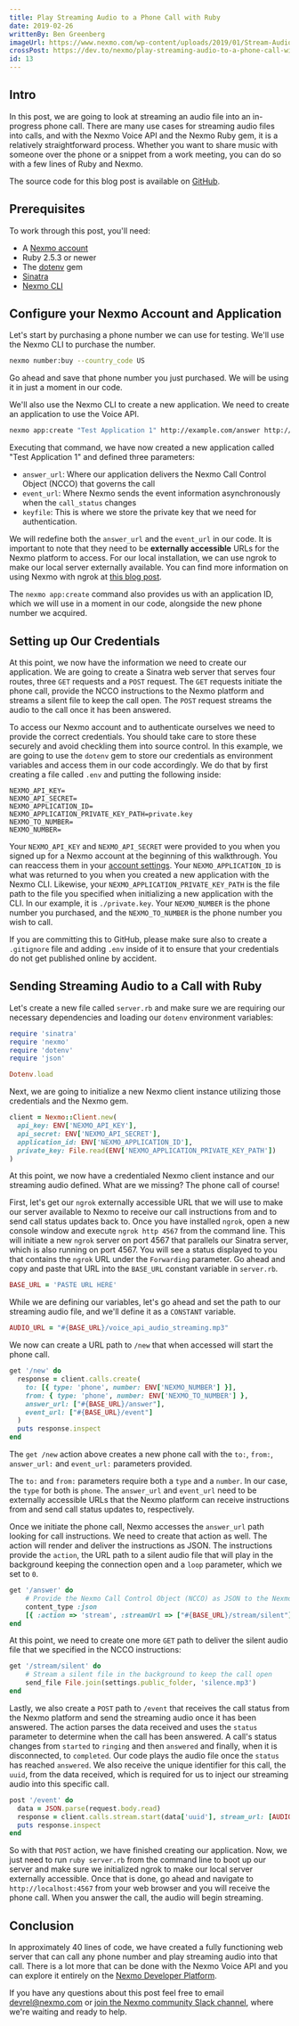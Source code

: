```yaml
---
title: Play Streaming Audio to a Phone Call with Ruby
date: 2019-02-26
writtenBy: Ben Greenberg
imageUrl: https://www.nexmo.com/wp-content/uploads/2019/01/Stream-Audio-into-a-Phone-Call-with-Ruby-1200x600.png
crossPost: https://dev.to/nexmo/play-streaming-audio-to-a-phone-call-with-ruby-2m43
id: 13
---
```


## Intro

In this post, we are going to look at streaming an audio file into an in-progress phone call. There are many use cases for streaming audio files into calls, and with the Nexmo Voice API and the Nexmo Ruby gem, it is a relatively straightforward process. Whether you want to share music with someone over the phone or a snippet from a work meeting, you can do so with a few lines of Ruby and Nexmo.

The source code for this blog post is available on [GitHub](https://github.com/nexmo-community/ruby-voice-stream-audio-demo).

## Prerequisites

To work through this post, you'll need:

* A [Nexmo account](https://dashboard.nexmo.com/sign-up) 
* Ruby 2.5.3 or newer 
* The [dotenv](https://github.com/bkeepers/dotenv) gem 
* [Sinatra](https://github.com/sinatra/sinatra) 
* [Nexmo CLI](https://github.com/Nexmo/nexmo-cli)

## Configure your Nexmo Account and Application

Let's start by purchasing a phone number we can use for testing. We'll use the Nexmo CLI to purchase the number.

```bash
nexmo number:buy --country_code US
```

Go ahead and save that phone number you just purchased. We will be using it in just a moment in our code. 

We'll also use the Nexmo CLI to create a new application. We need to create an application to use the Voice API. 

```bash
nexmo app:create "Test Application 1" http://example.com/answer http://example.com/event --keyfile private.key
```

Executing that command, we have now created a new application called "Test Application 1" and defined three parameters: 

* `answer_url`: Where our application delivers the Nexmo Call Control Object (NCCO) that governs the call 
* `event_url`: Where Nexmo sends the event information asynchronously when the `call_status` changes
* `keyfile`: This is where we store the private key that we need for authentication. 

We will redefine both the `answer_url` and the `event_url` in our code. It is important to note that they need to be **externally accessible** URLs for the Nexmo platform to access. For our local installation, we can use ngrok to make our local server externally available. You can find more information on using Nexmo with ngrok at [this blog post](https://www.nexmo.com/blog/2017/07/04/local-development-nexmo-ngrok-tunnel-dr/).

The `nexmo app:create` command also provides us with an application ID, which we will use in a moment in our code, alongside the new phone number we acquired.

## Setting up Our Credentials

At this point, we now have the information we need to create our application. We are going to create a Sinatra web server that serves four routes, three `GET` requests and a `POST` request. The `GET` requests initiate the phone call, provide the NCCO instructions to the Nexmo platform and streams a silent file to keep the call open. The `POST` request streams the audio to the call once it has been answered.

To access our Nexmo account and to authenticate ourselves we need to provide the correct credentials. You should take care to store these securely and avoid checkling them into source control. In this example, we are going to use the `dotenv` gem to store our credentials as environment variables and access them in our code accordingly. We do that by first creating a file called `.env` and putting the following inside:

```
NEXMO_API_KEY=
NEXMO_API_SECRET=
NEXMO_APPLICATION_ID=
NEXMO_APPLICATION_PRIVATE_KEY_PATH=private.key
NEXMO_TO_NUMBER=
NEXMO_NUMBER=
```

Your `NEXMO_API_KEY` and `NEXMO_API_SECRET` were provided to you when you signed up for a Nexmo account at the beginning of this walkthrough. You can reaccess them in your [account settings](https://dashboard.nexmo.com/settings). Your `NEXMO_APPLICATION_ID` is what was returned to you when you created a new application with the Nexmo CLI. Likewise, your `NEXMO_APPLICATION_PRIVATE_KEY_PATH` is the file path to the file you specified when initializing a new application with the CLI. In our example, it is `./private.key`. Your `NEXMO_NUMBER` is the phone number you purchased, and the `NEXMO_TO_NUMBER` is the phone number you wish to call. 

If you are committing this to GitHub, please make sure also to create a `.gitignore` file and adding `.env` inside of it to ensure that your credentials do not get published online by accident.

## Sending Streaming Audio to a Call with Ruby

Let's create a new file called `server.rb` and make sure we are requiring our necessary dependencies and loading our `dotenv` environment variables:

```ruby
require 'sinatra'
require 'nexmo'
require 'dotenv'
require 'json'

Dotenv.load
```

Next, we are going to initialize a new Nexmo client instance utilizing those credentials and the Nexmo gem.

```ruby
client = Nexmo::Client.new(
  api_key: ENV['NEXMO_API_KEY'],
  api_secret: ENV['NEXMO_API_SECRET'],
  application_id: ENV['NEXMO_APPLICATION_ID'],
  private_key: File.read(ENV['NEXMO_APPLICATION_PRIVATE_KEY_PATH'])
)
```

At this point, we now have a credentialed Nexmo client instance and our streaming audio defined. What are we missing? The phone call of course! 

First, let's get our `ngrok` externally accessible URL that we will use to make our server available to Nexmo to receive our call instructions from and to send call status updates back to. Once you have installed `ngrok`, open a new console window and execute `ngrok http 4567` from the command line. This will initiate a new `ngrok` server on port 4567 that parallels our Sinatra server, which is also running on port 4567. You will see a status displayed to you that contains the `ngrok` URL under the `Forwarding` parameter. Go ahead and copy and paste that URL into the `BASE_URL` constant variable in `server.rb`.

```ruby
BASE_URL = 'PASTE URL HERE'
```

While we are defining our variables, let's go ahead and set the path to our streaming audio file, and we'll define it as a `CONSTANT` variable.

```ruby
AUDIO_URL = "#{BASE_URL}/voice_api_audio_streaming.mp3"
```

We now can create a URL path to `/new` that when accessed will start the phone call.

```ruby
get '/new' do
  response = client.calls.create(
    to: [{ type: 'phone', number: ENV['NEXMO_NUMBER'] }],
    from: { type: 'phone', number: ENV['NEXMO_TO_NUMBER'] },
    answer_url: ["#{BASE_URL}/answer"],
    event_url: ["#{BASE_URL}/event"]
  )
  puts response.inspect
end
```

The `get /new` action above creates a new phone call with the `to:`, `from:`, `answer_url:` and `event_url:` parameters provided. 

The `to:` and `from:` parameters require both a `type` and a `number`. In our case, the `type` for both is `phone`. The `answer_url` and `event_url` need to be externally accessible URLs that the Nexmo platform can receive instructions from and send call status updates to, respectively. 

Once we initiate the phone call, Nexmo accesses the `answer_url` path looking for call instructions. We need to create that action as well. The action will render and deliver the instructions as JSON. The instructions provide the `action`, the URL path to a silent audio file that will play in the background keeping the connection open and a `loop` parameter, which we set to `0`.

```ruby
get '/answer' do
    # Provide the Nexmo Call Control Object (NCCO) as JSON to the Nexmo Platform
    content_type :json
    [{ :action => 'stream', :streamUrl => ["#{BASE_URL}/stream/silent"], :loop => 0 }].to_json
end
```

At this point, we need to create one more `GET` path to deliver the silent audio file that we specified in the NCCO instructions:

```ruby
get '/stream/silent' do
    # Stream a silent file in the background to keep the call open
    send_file File.join(settings.public_folder, 'silence.mp3')
end
```

Lastly, we also create a `POST` path to `/event` that receives the call status from the Nexmo platform and send the streaming audio once it has been answered. The action parses the data received and uses the `status` parameter to determine when the call has been answered. A call's status changes from `started` to `ringing` and then `answered` and finally, when it is disconnected, to `completed`. Our code plays the audio file once the `status` has reached `answered`. We also receive the unique identifier for this call, the `uuid`, from the data received, which is required for us to inject our streaming audio into this specific call.

```ruby
post '/event' do
  data = JSON.parse(request.body.read)
  response = client.calls.stream.start(data['uuid'], stream_url: [AUDIO_URL]) if data['status'] == 'answered'
  puts response.inspect
end
```

So with that `POST` action, we have finished creating our application. Now, we just need to run `ruby server.rb` from the command line to boot up our server and make sure we initialized ngrok to make our local server externally accessible. Once that is done, go ahead and navigate to `http://localhost:4567` from your web browser and you will receive the phone call. When you answer the call, the audio will begin streaming. 

## Conclusion

In approximately 40 lines of code, we have created a fully functioning web server that can call any phone number and play streaming audio into that call. There is a lot more that can be done with the Nexmo Voice API and you can explore it entirely on the [Nexmo Developer Platform](https://developer.nexmo.com/voice/voice-api/overview).

If you have any questions about this post feel free to email devrel@nexmo.com or [join the Nexmo community Slack channel](https://developer.nexmo.com/community/slack), where we're waiting and ready to help.